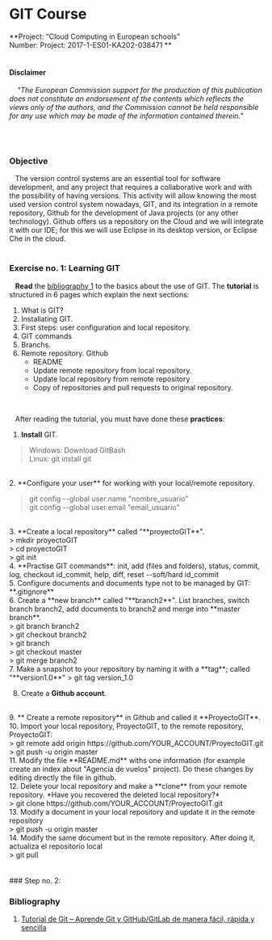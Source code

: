 # GIT Course
 **Project: “Cloud Computing in European schools” <br>
 Number: Project: 2017-1-ES01-KA202-038471
**
<br><br>

#### Disclaimer
&nbsp;&nbsp;&nbsp;  *"The European Commission support for the production of this publication does not constitute an endorsement of the contents which reflects the views only of the authors, and the Commission cannot be held responsible for any use which may be made of the information contained therein."*

<br> <br> 



### Objective
&nbsp;&nbsp;&nbsp;The version control systems are an essential tool for software development, and any project that requires a collaborative work and with the possibility of having versions. This activity will allow knowing the most used version control system nowadays, GIT, and its integration in a remote repository, Github for the development of Java projects (or any other technology). Github offers us a repository on the Cloud and we will integrate it with our IDE; for this we will use Eclipse in its desktop version, or Eclipse Che in the cloud.
<br>
<br> 

### Exercise no. 1: Learning GIT

&nbsp;&nbsp;&nbsp;**Read** the [bibliography 1](https://reviblog.net/2018/03/29/tutorial-de-git-aprende-git-y-github-gitlab-de-manera-facil-rapida-y-sencilla-parte-1/) to the basics about the use of GIT. The **tutorial** is structured in 6 pages which explain the next sections:

 1. What is GIT?
 2. Installating GIT.
 3. First steps: user configuration and local repository.
 4. GIT commands
 5. Branchs.
 6. Remote repository. Github
    * README
    * Update remote repository from local repository.
    * Update local repository from remote repository
    * Copy of repositories and pull requests to original repository.
<br>    

&nbsp;&nbsp;&nbsp;After reading the tutorial, you must have done these **practices**:
 

 1. **Install** GIT.<br>
 > Windows: Download GitBash  <br>
 > Linux:  git install git
  <br>
 2. **Configure your user** for working with your local/remote repository.  <br>


>  git config --global user.name "nombre_usuario"   <br>
 > git config --global user.email "email_usuario"
  <br>
 3. **Create a local repository** called "**proyectoGIT**".  <br> 
 > mkdir proyectoGIT  <br>
 > cd proyectoGIT   <br>
 > git init
  <br>
 4. **Practise GIT commands**: init, add (files and folders), status, commit, log, checkout id_commit, help, diff, reset --soft/hard id_commit
  <br>
 5. Configure documents and documents type not to be managed by GIT: **.gitignore**
  <br>
 6. Create a **new branch** called "**branch2**". List branches, switch branch branch2, add documents to  branch2 and merge into **master branch**. <br>
 > git branch branch2 <br>
 > git checkout branch2  <br>
 > git branch  <br>
 > git checkout master  <br>
 > git merge branch2  <br>
 7. Make a snapshot to your repository by naming it with a **tag**; called "**version1.0**"
>  git tag version_1.0
  <br>
 
 8.  Create a **Github account**.
  <br>
 9.  ** Create a remote repository** in Github and called it **ProyectoGIT**.
  <br>
 10. Import your local repository, ProyectoGIT, to the remote repository, ProyectoGIT: <br>
 > git remote add origin https://github.com/YOUR_ACCOUNT/ProyectoGIT.git
 > git push -u origin master
  <br>
 11. Modify the file **README.md** withs one information  (for example create an index about "Agencia de vuelos" project). Do these changes by editing directly the file in github.
  <br>
 12. Delete your local repository and make a **clone** from your remote repository. *Have you recovered the deleted local repository?* <br>
> git clone https://github.com/YOUR_ACCOUNT/ProyectoGIT.git <br>
 13.  Modify a document in your local repository and update it in the remote repository <br>
 > git push -u origin master <br>
  14. Modify the same document but in the remote repository. After doing it, actualiza el repositorio local <br>
  > git pull

<br>
<br>
<br>
### Step no. 2: 





### Bibliography
 1. [Tutorial de Git – Aprende Git y GitHub/GitLab de manera fácil, rápida y sencilla](https://reviblog.net/2018/03/29/tutorial-de-git-aprende-git-y-github-gitlab-de-manera-facil-rapida-y-sencilla-parte-1/)




 


